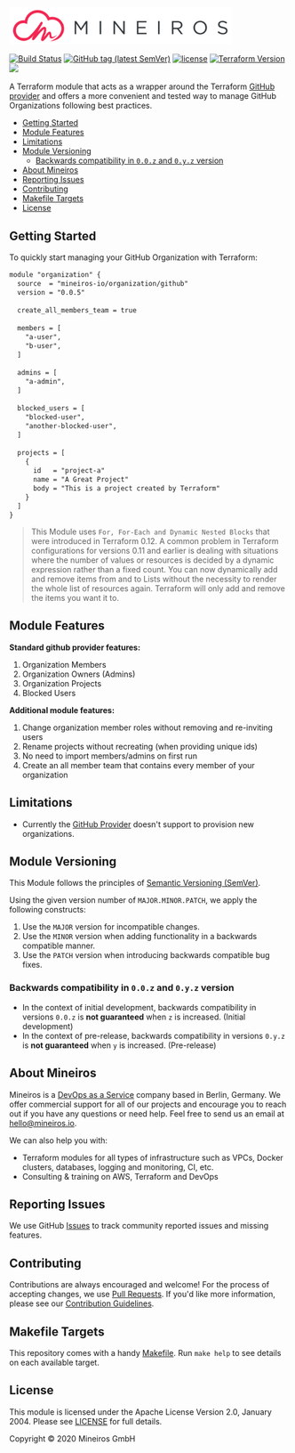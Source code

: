 [<img src="https://raw.githubusercontent.com/mineiros-io/brand/master/mineiros-primary-logo.svg" width="400"/>](https://mineiros.io/?ref=terraform-github-organization)

[![Build Status](https://mineiros.semaphoreci.com/badges/terraform-github-organization/branches/master.svg?style=shields)](https://mineiros.semaphoreci.com/projects/terraform-github-organization)
[![GitHub tag (latest SemVer)](https://img.shields.io/github/v/tag/mineiros-io/terraform-github-organization.svg?label=latest&sort=semver)](https://github.com/mineiros-io/terraform-github-organization/releases)
[![license](https://img.shields.io/badge/license-Apache%202.0-brightgreen.svg)](https://opensource.org/licenses/Apache-2.0)
[![Terraform Version](https://img.shields.io/badge/terraform-~%3E%200.12.20-623CE4.svg)](https://github.com/hashicorp/terraform/releases)
[<img src="https://img.shields.io/badge/slack-@mineiros--community-f32752.svg?logo=slack">](https://join.slack.com/t/mineiros-community/shared_invite/zt-ehidestg-aLGoIENLVs6tvwJ11w9WGg)

A Terraform module that acts as a wrapper around the Terraform
[GitHub provider](https://www.terraform.io/docs/providers/github/index.html) and offers a more convenient and tested way
 to manage GitHub Organizations following best practices.

- [Getting Started](#getting-started)
- [Module Features](#module-features)
- [Limitations](#limitations)
- [Module Versioning](#module-versioning)
  - [Backwards compatibility in `0.0.z` and `0.y.z` version](#backwards-compatibility-in-00z-and-0yz-version)
- [About Mineiros](#about-mineiros)
- [Reporting Issues](#reporting-issues)
- [Contributing](#contributing)
- [Makefile Targets](#makefile-targets)
- [License](#license)

## Getting Started

To quickly start managing your GitHub Organization with Terraform:

```hcl
module "organization" {
  source  = "mineiros-io/organization/github"
  version = "0.0.5"

  create_all_members_team = true

  members = [
    "a-user",
    "b-user",
  ]

  admins = [
    "a-admin",
  ]

  blocked_users = [
    "blocked-user",
    "another-blocked-user",
  ]

  projects = [
    {
      id   = "project-a"
      name = "A Great Project"
      body = "This is a project created by Terraform"
    }
  ]
}
```

> This Module uses `For, For-Each and Dynamic Nested Blocks` that were introduced in Terraform 0.12.
> A common problem in Terraform configurations for versions 0.11 and earlier is dealing with situations where the number
> of values or resources is decided by a dynamic expression rather than a fixed count.
> You can now dynamically add and remove items from and to Lists without the necessity to render the whole list of
> resources again. Terraform will only add and remove the items you want it to.

## Module Features

**Standard github provider features:**

1. Organization Members
1. Organization Owners (Admins)
1. Organization Projects
1. Blocked Users

**Additional module features:**

1. Change organization member roles without removing and re-inviting users
1. Rename projects without recreating (when providing unique ids)
1. No need to import members/admins on first run
1. Create an all member team that contains every member of your organization

## Limitations

- Currently the [GitHub Provider](https://www.terraform.io/docs/providers/github/index.html) doesn't support to
  provision new organizations.

## Module Versioning

This Module follows the principles of [Semantic Versioning (SemVer)](https://semver.org/).

Using the given version number of `MAJOR.MINOR.PATCH`, we apply the following constructs:

1. Use the `MAJOR` version for incompatible changes.
1. Use the `MINOR` version when adding functionality in a backwards compatible manner.
1. Use the `PATCH` version when introducing backwards compatible bug fixes.

### Backwards compatibility in `0.0.z` and `0.y.z` version

- In the context of initial development, backwards compatibility in versions `0.0.z` is **not guaranteed** when `z` is
  increased. (Initial development)
- In the context of pre-release, backwards compatibility in versions `0.y.z` is **not guaranteed** when `y` is
  increased. (Pre-release)

## About Mineiros

Mineiros is a [DevOps as a Service](https://mineiros.io/?ref=terraform-github-organization) company based in Berlin, Germany. We offer commercial support
for all of our projects and encourage you to reach out if you have any questions or need help.
Feel free to send us an email at [hello@mineiros.io](mailto:hello@mineiros.io).

We can also help you with:

- Terraform modules for all types of infrastructure such as VPCs, Docker clusters, databases, logging and monitoring, CI, etc.
- Consulting & training on AWS, Terraform and DevOps

## Reporting Issues

We use GitHub [Issues](https://github.com/mineiros-io/terraform-github-organization/issues)
to track community reported issues and missing features.

## Contributing

Contributions are always encouraged and welcome! For the process of accepting changes, we use
[Pull Requests](https://github.com/mineiros-io/terraform-github-organization/pulls). If you'd like more information, please
see our [Contribution Guidelines](https://github.com/mineiros-io/terraform-github-organization/blob/master/CONTRIBUTING.md).

## Makefile Targets

This repository comes with a handy
[Makefile](https://github.com/mineiros-io/terraform-github-organization/blob/master/Makefile).
Run `make help` to see details on each available target.

## License

This module is licensed under the Apache License Version 2.0, January 2004.
Please see [LICENSE](https://github.com/mineiros-io/terraform-github-organization/blob/master/LICENSE) for full details.

Copyright &copy; 2020 Mineiros GmbH
